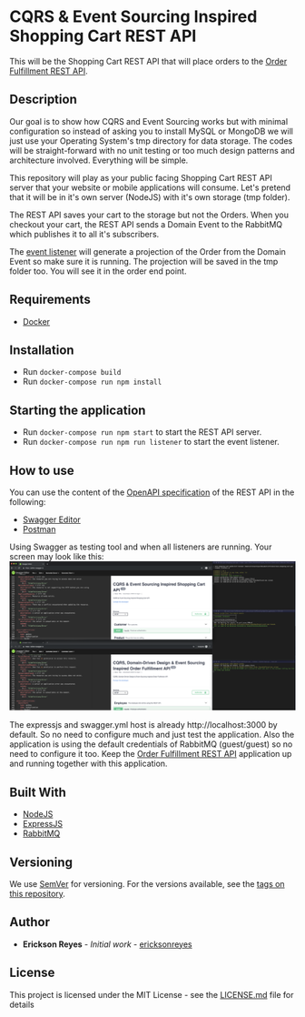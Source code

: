 # CQRS &amp; Event Sourcing Inspired Shopping Cart REST API

This will be the Shopping Cart REST API that will place orders to the [Order Fulfillment REST API](https://github.com/ericksonreyes/cqrs-order-fulfillment-api).

## Description
Our goal is to show how CQRS and Event Sourcing works but with minimal configuration so instead of asking you
to install MySQL or MongoDB we will just use your Operating System's tmp directory for data storage. The codes will be
straight-forward with no unit testing or too much design patterns and architecture involved. Everything will be simple.

This repository will play as your public facing Shopping Cart REST API server that your website or mobile applications will consume.
Let's pretend that it will be in it's own server (NodeJS) with it's own storage (tmp folder).

The REST API saves your cart to the storage but not the Orders. When you checkout your cart, the REST API sends a Domain Event
to the RabbitMQ which publishes it to all it's subscribers.

The [event listener](./listener.js) will generate a projection of the Order from the Domain Event so make sure it is running.
The projection will be saved in the tmp folder too. You will see it in the order end point.


## Requirements
* [Docker](https://www.docker.com/)

## Installation
* Run ```docker-compose build```
* Run ```docker-compose run npm install```

## Starting the application
* Run ```docker-compose run npm start``` to start the REST API server.
* Run ```docker-compose run npm run listener``` to start the event listener.

## How to use
You can use the content of the [OpenAPI specification](./swagger.yml) of the REST API in the following:

* [Swagger Editor](https://editor.swagger.io)
* [Postman](https://www.getpostman.com)

Using Swagger as testing tool and when all listeners are running. Your screen may look like this:
![Testing screenshot](images/Testing.png)

The expressjs and swagger.yml host is already http://localhost:3000 by default. So no need to configure much and just test the application.
Also the application is using the default credentials of RabbitMQ (guest/guest) so no need to configure it too. Keep the [Order Fulfillment REST API](https://github.com/ericksonreyes/cqrs-order-fulfillment-api) application up and running together with this application.

## Built With

* [NodeJS](https://nodejs.org/)
* [ExpressJS](https://expressjs.com/)
* [RabbitMQ](https://www.rabbitmq.com/)

## Versioning

We use [SemVer](http://semver.org/) for versioning. For the versions available, see the [tags on this repository](https://github.com/ericksonreyes/cqrs-shopping-cart-api/tags).

## Author

* **Erickson Reyes** - *Initial work* - [ericksonreyes](https://github.com/ericksonreyes)

## License

This project is licensed under the MIT License - see the [LICENSE.md](LICENSE.md) file for details
